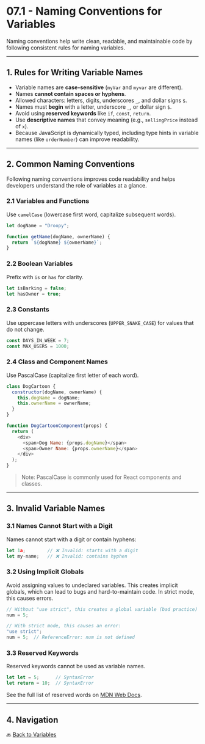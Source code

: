# 07.1 - Naming Conventions for Variables

Naming conventions help write clean, readable, and maintainable code by following consistent rules for naming variables.

---

## 1. Rules for Writing Variable Names

- Variable names are **case-sensitive** (`myVar` and `myvar` are different).  
- Names **cannot contain spaces or hyphens**.  
- Allowed characters: letters, digits, underscores `_`, and dollar signs `$`.  
- Names must **begin** with a letter, underscore `_`, or dollar sign `$`.  
- Avoid using **reserved keywords** like `if`, `const`, `return`.  
- Use **descriptive names** that convey meaning (e.g., `sellingPrice` instead of `x`).  
- Because JavaScript is dynamically typed, including type hints in variable names (like `orderNumber`) can improve readability.

---

## 2. Common Naming Conventions

Following naming conventions improves code readability and helps developers understand the role of variables at a glance.

### 2.1 Variables and Functions

Use `camelCase` (lowercase first word, capitalize subsequent words).

```js
let dogName = "Droopy";

function getName(dogName, ownerName) {
  return `${dogName} ${ownerName}`;
}
```

### 2.2 Boolean Variables

Prefix with `is` or `has` for clarity.

```js
let isBarking = false;
let hasOwner = true;
```

### 2.3 Constants

Use uppercase letters with underscores (`UPPER_SNAKE_CASE`) for values that do not change.

```js
const DAYS_IN_WEEK = 7;
const MAX_USERS = 1000;
```

### 2.4 Class and Component Names

Use PascalCase (capitalize first letter of each word).

```js
class DogCartoon {
  constructor(dogName, ownerName) {
    this.dogName = dogName;
    this.ownerName = ownerName;
  }
}

function DogCartoonComponent(props) {
  return (
    <div>
      <span>Dog Name: {props.dogName}</span>
      <span>Owner Name: {props.ownerName}</span>
    </div>
  );
}
```

> Note: PascalCase is commonly used for React components and classes.

---

## 3. Invalid Variable Names

### 3.1 Names Cannot Start with a Digit

Names cannot start with a digit or contain hyphens:

```js
let 1a;        // ❌ Invalid: starts with a digit
let my-name;   // ❌ Invalid: contains hyphen
```

### 3.2 Using Implicit Globals

Avoid assigning values to undeclared variables. This creates implicit globals, which can lead to bugs and hard-to-maintain code. In strict mode, this causes errors.

```js
// Without "use strict", this creates a global variable (bad practice)
num = 5;

// With strict mode, this causes an error:
"use strict";
num = 5;  // ReferenceError: num is not defined
```

### 3.3 Reserved Keywords

Reserved keywords cannot be used as variable names.

```js
let let = 5;      // SyntaxError
let return = 10;  // SyntaxError
```

See the full list of reserved words on [MDN Web Docs](https://developer.mozilla.org/en-US/docs/Web/JavaScript/Reference/Lexical_grammar#keywords).

---

## 4. Navigation

🔙 [Back to Variables](./README.md)
